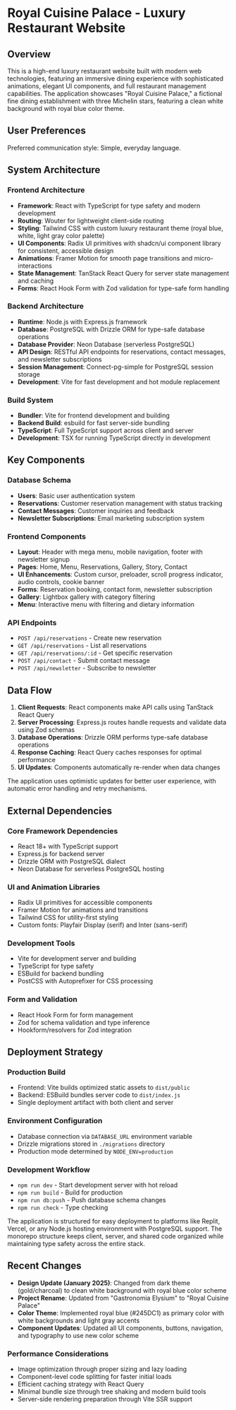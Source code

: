 # Royal Cuisine Palace - Luxury Restaurant Website

## Overview

This is a high-end luxury restaurant website built with modern web technologies, featuring an immersive dining experience with sophisticated animations, elegant UI components, and full restaurant management capabilities. The application showcases "Royal Cuisine Palace," a fictional fine dining establishment with three Michelin stars, featuring a clean white background with royal blue color theme.

## User Preferences

Preferred communication style: Simple, everyday language.

## System Architecture

### Frontend Architecture
- **Framework**: React with TypeScript for type safety and modern development
- **Routing**: Wouter for lightweight client-side routing
- **Styling**: Tailwind CSS with custom luxury restaurant theme (royal blue, white, light gray color palette)
- **UI Components**: Radix UI primitives with shadcn/ui component library for consistent, accessible design
- **Animations**: Framer Motion for smooth page transitions and micro-interactions
- **State Management**: TanStack React Query for server state management and caching
- **Forms**: React Hook Form with Zod validation for type-safe form handling

### Backend Architecture
- **Runtime**: Node.js with Express.js framework
- **Database**: PostgreSQL with Drizzle ORM for type-safe database operations
- **Database Provider**: Neon Database (serverless PostgreSQL)
- **API Design**: RESTful API endpoints for reservations, contact messages, and newsletter subscriptions
- **Session Management**: Connect-pg-simple for PostgreSQL session storage
- **Development**: Vite for fast development and hot module replacement

### Build System
- **Bundler**: Vite for frontend development and building
- **Backend Build**: esbuild for fast server-side bundling
- **TypeScript**: Full TypeScript support across client and server
- **Development**: TSX for running TypeScript directly in development

## Key Components

### Database Schema
- **Users**: Basic user authentication system
- **Reservations**: Customer reservation management with status tracking
- **Contact Messages**: Customer inquiries and feedback
- **Newsletter Subscriptions**: Email marketing subscription system

### Frontend Components
- **Layout**: Header with mega menu, mobile navigation, footer with newsletter signup
- **Pages**: Home, Menu, Reservations, Gallery, Story, Contact
- **UI Enhancements**: Custom cursor, preloader, scroll progress indicator, audio controls, cookie banner
- **Forms**: Reservation booking, contact form, newsletter subscription
- **Gallery**: Lightbox gallery with category filtering
- **Menu**: Interactive menu with filtering and dietary information

### API Endpoints
- `POST /api/reservations` - Create new reservation
- `GET /api/reservations` - List all reservations
- `GET /api/reservations/:id` - Get specific reservation
- `POST /api/contact` - Submit contact message
- `POST /api/newsletter` - Subscribe to newsletter

## Data Flow

1. **Client Requests**: React components make API calls using TanStack React Query
2. **Server Processing**: Express.js routes handle requests and validate data using Zod schemas
3. **Database Operations**: Drizzle ORM performs type-safe database operations
4. **Response Caching**: React Query caches responses for optimal performance
5. **UI Updates**: Components automatically re-render when data changes

The application uses optimistic updates for better user experience, with automatic error handling and retry mechanisms.

## External Dependencies

### Core Framework Dependencies
- React 18+ with TypeScript support
- Express.js for backend server
- Drizzle ORM with PostgreSQL dialect
- Neon Database for serverless PostgreSQL hosting

### UI and Animation Libraries
- Radix UI primitives for accessible components
- Framer Motion for animations and transitions
- Tailwind CSS for utility-first styling
- Custom fonts: Playfair Display (serif) and Inter (sans-serif)

### Development Tools
- Vite for development server and building
- TypeScript for type safety
- ESBuild for backend bundling
- PostCSS with Autoprefixer for CSS processing

### Form and Validation
- React Hook Form for form management
- Zod for schema validation and type inference
- Hookform/resolvers for Zod integration

## Deployment Strategy

### Production Build
- Frontend: Vite builds optimized static assets to `dist/public`
- Backend: ESBuild bundles server code to `dist/index.js`
- Single deployment artifact with both client and server

### Environment Configuration
- Database connection via `DATABASE_URL` environment variable
- Drizzle migrations stored in `./migrations` directory
- Production mode determined by `NODE_ENV=production`

### Development Workflow
- `npm run dev` - Start development server with hot reload
- `npm run build` - Build for production
- `npm run db:push` - Push database schema changes
- `npm run check` - Type checking

The application is structured for easy deployment to platforms like Replit, Vercel, or any Node.js hosting environment with PostgreSQL support. The monorepo structure keeps client, server, and shared code organized while maintaining type safety across the entire stack.

## Recent Changes

- **Design Update (January 2025)**: Changed from dark theme (gold/charcoal) to clean white background with royal blue color scheme
- **Project Rename**: Updated from "Gastronomia Elysium" to "Royal Cuisine Palace" 
- **Color Theme**: Implemented royal blue (#245DC1) as primary color with white backgrounds and light gray accents
- **Component Updates**: Updated all UI components, buttons, navigation, and typography to use new color scheme

### Performance Considerations
- Image optimization through proper sizing and lazy loading
- Component-level code splitting for faster initial loads
- Efficient caching strategy with React Query
- Minimal bundle size through tree shaking and modern build tools
- Server-side rendering preparation through Vite SSR support